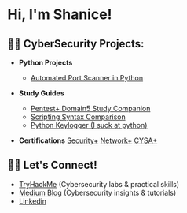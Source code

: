 <h1>Hi, I'm Shanice! 



<h2>👨‍💻 CyberSecurity Projects:</h2>

- <b>Python Projects</b>
  - [Automated Port Scanner in Python](https://github.com/keels1988/Automated-Port-Scanner)

- <b>Study Guides</b>
  - [Pentest+ Domain5 Study Companion](https://github.com/keels1988/Pentest--domain5-companion)
  - [Scripting Syntax Comparison](https://github.com/keels1988/Scripting-syntax-comparison)
  - [Python Keylogger (I suck at python)](https://github.com/keels1988/python-keylogger)


- <b>Certifications</b>
  [Security+](https://www.credly.com/badges/774fd1e9-b6ce-4060-ba22-007683c6d61c/public_url)
  [Network+](https://www.credly.com/badges/3cd97f47-9829-4428-8a9b-12420cff33c9/public_url)
  [CYSA+](https://www.credly.com/badges/89818e30-d1d8-44e9-b8f9-ff52e95271ec/public_url)

<h2>👨‍💻 Let's Connect!</h2>

 - [TryHackMe](https://tryhackme.com/p/Sleek1337) (Cybersecurity labs & practical skills)
 - [Medium Blog](https://medium.com/@keels70) (Cybersecurity insights & tutorials)
 - [Linkedin](https://linkedin.com/in/shanice-l-209645306)
